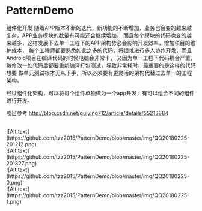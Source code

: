 # PatternDemo
组件化开发
随着APP版本不断的迭代，新功能的不断增加，业务也会变的越来越复杂，APP业务模块的数量有可能还会继续增加，
而且每个模块的代码也变的越来越多，这样发展下去单一工程下的APP架构势必会影响开发效率，增加项目的维护成本，
每个工程师都要熟悉如此之多的代码，将很难进行多人协作开发，而且Android项目在编译代码的时候电脑会非常卡，
又因为单一工程下代码耦合严重，每修改一处代码后都要重新编译打包测试，导致非常耗时，最重要的是这样的代码想要
做单元测试根本无从下手，所以必须要有更灵活的架构代替过去单一的工程架构。

经过组件化架构，可以将每个组件单独做为一个app开发，有可以组合不同的组件进行开发。

项目参考
http://blog.csdn.net/guiying712/article/details/55213884



 </br>
    ![Alt text](https://github.com/tzz2015/PatternDemo/blob/master/img/QQ20180225-201212.png)

  </br>
     ![Alt text](https://github.com/tzz2015/PatternDemo/blob/master/img/QQ20180225-201827.png)

  </br>
     ![Alt text](https://github.com/tzz2015/PatternDemo/blob/master/img/QQ20180225-0.png)

 </br>
      ![Alt text](https://github.com/tzz2015/PatternDemo/blob/master/img/QQ20180225-1.png)